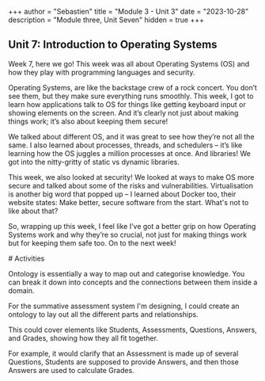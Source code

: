 +++
author = "Sebastien"
title = "Module 3 - Unit 3"
date = "2023-10-28"
description = "Module three, Unit Seven"
hidden = true
+++

## Unit 7:  Introduction to Operating Systems

Week 7, here we go! This week was all about Operating Systems (OS) and how they play with programming languages and security.

Operating Systems, are like the backstage crew of a rock concert. You don’t see them, but they make sure everything runs smoothly. This week, I got to learn how applications talk to OS for things like getting keyboard input or showing elements on the screen. And it’s clearly not just about making things work; it’s also about keeping them secure!

We talked about different OS, and it was great to see how they’re not all the same. I also learned about processes, threads, and schedulers – it’s like learning how the OS juggles a million processes at once. And libraries! We got into the nitty-gritty of static vs dynamic libraries.

This week, we also looked at security! We looked at ways to make OS more secure and talked about some of the risks and vulnerabilities. Virtualisation is another big word that popped up – I learned about Docker too, their website states: Make better, secure software from the start. What's not to like about that?

So, wrapping up this week, I feel like I’ve got a better grip on how Operating Systems work and why they’re so crucial, not just for making things work but for keeping them safe too. On to the next week!

# Activities

Ontology is essentially a way to map out and categorise knowledge. You can break it down into concepts and the connections between them inside a domain.

For the summative assessment system I'm designing, I could create an ontology to lay out all the different parts and relationships.

This could cover elements like Students, Assessments, Questions, Answers, and Grades, showing how they all fit together.

For example, it would clarify that an Assessment is made up of several Questions, Students are supposed to provide Answers, and then those Answers are used to calculate Grades.